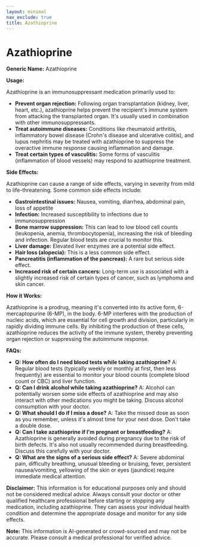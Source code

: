 ```yaml
---
layout: minimal
nav_exclude: true
title: Azathioprine
---
```


# Azathioprine

**Generic Name:** Azathioprine

**Usage:**

Azathioprine is an immunosuppressant medication primarily used to:

* **Prevent organ rejection:**  Following organ transplantation (kidney, liver, heart, etc.), azathioprine helps prevent the recipient's immune system from attacking the transplanted organ.  It's usually used in combination with other immunosuppressants.
* **Treat autoimmune diseases:**  Conditions like rheumatoid arthritis, inflammatory bowel disease (Crohn's disease and ulcerative colitis), and lupus nephritis may be treated with azathioprine to suppress the overactive immune response causing inflammation and damage.
* **Treat certain types of vasculitis:**  Some forms of vasculitis (inflammation of blood vessels) may respond to azathioprine treatment.


**Side Effects:**

Azathioprine can cause a range of side effects, varying in severity from mild to life-threatening.  Some common side effects include:

* **Gastrointestinal issues:** Nausea, vomiting, diarrhea, abdominal pain, loss of appetite
* **Infection:** Increased susceptibility to infections due to immunosuppression
* **Bone marrow suppression:**  This can lead to low blood cell counts (leukopenia, anemia, thrombocytopenia), increasing the risk of bleeding and infection.  Regular blood tests are crucial to monitor this.
* **Liver damage:** Elevated liver enzymes are a potential side effect.
* **Hair loss (alopecia):**  This is a less common side effect.
* **Pancreatitis (inflammation of the pancreas):** A rare but serious side effect.
* **Increased risk of certain cancers:**  Long-term use is associated with a slightly increased risk of certain types of cancer, such as lymphoma and skin cancer.


**How it Works:**

Azathioprine is a prodrug, meaning it's converted into its active form, 6-mercaptopurine (6-MP), in the body.  6-MP interferes with the production of nucleic acids, which are essential for cell growth and division, particularly in rapidly dividing immune cells. By inhibiting the production of these cells, azathioprine reduces the activity of the immune system, thereby preventing organ rejection or suppressing the autoimmune response.


**FAQs:**

* **Q: How often do I need blood tests while taking azathioprine?**  A:  Regular blood tests (typically weekly or monthly at first, then less frequently) are essential to monitor your blood counts (complete blood count or CBC) and liver function.
* **Q: Can I drink alcohol while taking azathioprine?**  A:  Alcohol can potentially worsen some side effects of azathioprine and may also interact with other medications you might be taking.  Discuss alcohol consumption with your doctor.
* **Q: What should I do if I miss a dose?** A: Take the missed dose as soon as you remember, unless it's almost time for your next dose.  Don't take a double dose.
* **Q: Can I take azathioprine if I'm pregnant or breastfeeding?** A: Azathioprine is generally avoided during pregnancy due to the risk of birth defects.  It's also not usually recommended during breastfeeding.  Discuss this carefully with your doctor.
* **Q: What are the signs of a serious side effect?** A:  Severe abdominal pain, difficulty breathing, unusual bleeding or bruising, fever, persistent nausea/vomiting, yellowing of the skin or eyes (jaundice) require immediate medical attention.


**Disclaimer:** This information is for educational purposes only and should not be considered medical advice.  Always consult your doctor or other qualified healthcare professional before starting or stopping any medication, including azathioprine.  They can assess your individual health condition and determine the appropriate dosage and monitor for any side effects.


**Note:** This information is AI-generated or crowd-sourced and may not be accurate. Please consult a medical professional for verified advice.